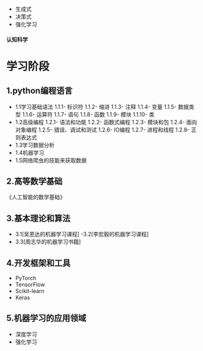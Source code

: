 - 生成式
- 决策式
- 强化学习

#### 认知科学

# 学习阶段
## 1.python编程语言
- 1.1学习基础语法
	1.1.1- 标识符
	1.1.2- 缩进
	1.1.3- 注释
	1.1.4- 变量
	1.1.5- 数据类型
	1.1.6- 运算符
	1.1.7- 语句
	1.1.8- 函数
	1.1.9- 模块
	1.1.10- 类
- 1.2高级编程
	1.2.1- 语法和功能
	1.2.2- 函数式编程
	1.2.3- 模块和包
	1.2.4- 面向对象编程
	1.2.5- 错误、调试和测试
	1.2.6- IO编程
	1.2.7- 进程和线程
	1.2.8- 正则表达式
- 1.3学习数据分析
- 1.4机器学习
- 1.5网络爬虫的技能来获取数据

## 2.高等数学基础
《人工智能的数学基础》

## 3.基本理论和算法
- 3.1[吴恩达的机器学习课程]
 -3.2[李宏毅的机器学习课程]
- 3.3[周志华的机器学习书籍]

## 4.开发框架和工具
- PyTorch
- TensorFlow
- Scikit-learn
- Keras

## 5.机器学习的应用领域
- 深度学习
- 强化学习

